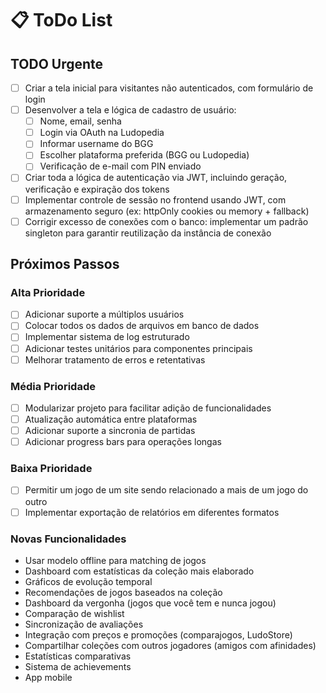 # 📋 ToDo List

## TODO Urgente
- [ ] Criar a tela inicial para visitantes não autenticados, com formulário de login
- [ ] Desenvolver a tela e lógica de cadastro de usuário:
  - [ ] Nome, email, senha
  - [ ] Login via OAuth na Ludopedia
  - [ ] Informar username do BGG
  - [ ] Escolher plataforma preferida (BGG ou Ludopedia)
  - [ ] Verificação de e-mail com PIN enviado
- [ ] Criar toda a lógica de autenticação via JWT, incluindo geração, verificação e expiração dos tokens
- [ ] Implementar controle de sessão no frontend usando JWT, com armazenamento seguro (ex: httpOnly cookies ou memory + fallback)
- [ ] Corrigir excesso de conexões com o banco: implementar um padrão singleton para garantir reutilização da instância de conexão

## Próximos Passos

### Alta Prioridade
- [ ] Adicionar suporte a múltiplos usuários
- [ ] Colocar todos os dados de arquivos em banco de dados
- [ ] Implementar sistema de log estruturado
- [ ] Adicionar testes unitários para componentes principais
- [ ] Melhorar tratamento de erros e retentativas

### Média Prioridade
- [ ] Modularizar projeto para facilitar adição de funcionalidades
- [ ] Atualização automática entre plataformas
- [ ] Adicionar suporte a sincronia de partidas
- [ ] Adicionar progress bars para operações longas

### Baixa Prioridade
- [ ] Permitir um jogo de um site sendo relacionado a mais de um jogo do outro 
- [ ] Implementar exportação de relatórios em diferentes formatos

### Novas Funcionalidades
   - Usar modelo offline para matching de jogos
   - Dashboard com estatísticas da coleção mais elaborado
   - Gráficos de evolução temporal
   - Recomendações de jogos baseados na coleção
   - Dashboard da vergonha (jogos que você tem e nunca jogou)
   - Comparação de wishlist
   - Sincronização de avaliações
   - Integração com preços e promoções (comparajogos, LudoStore)
   - Compartilhar coleções com outros jogadores (amigos com afinidades)
   - Estatísticas comparativas
   - Sistema de achievements
   - App mobile
